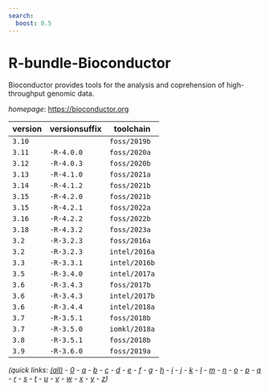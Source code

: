 ```yaml
---
search:
  boost: 0.5
---
```

# R-bundle-Bioconductor

Bioconductor provides tools for the analysis and coprehension  of high-throughput genomic data.

*homepage*: <https://bioconductor.org>

version | versionsuffix | toolchain
--------|---------------|----------
``3.10`` |  | ``foss/2019b``
``3.11`` | ``-R-4.0.0`` | ``foss/2020a``
``3.12`` | ``-R-4.0.3`` | ``foss/2020b``
``3.13`` | ``-R-4.1.0`` | ``foss/2021a``
``3.14`` | ``-R-4.1.2`` | ``foss/2021b``
``3.15`` | ``-R-4.2.0`` | ``foss/2021b``
``3.15`` | ``-R-4.2.1`` | ``foss/2022a``
``3.16`` | ``-R-4.2.2`` | ``foss/2022b``
``3.18`` | ``-R-4.3.2`` | ``foss/2023a``
``3.2`` | ``-R-3.2.3`` | ``foss/2016a``
``3.2`` | ``-R-3.2.3`` | ``intel/2016a``
``3.3`` | ``-R-3.3.1`` | ``intel/2016b``
``3.5`` | ``-R-3.4.0`` | ``intel/2017a``
``3.6`` | ``-R-3.4.3`` | ``foss/2017b``
``3.6`` | ``-R-3.4.3`` | ``intel/2017b``
``3.6`` | ``-R-3.4.4`` | ``intel/2018a``
``3.7`` | ``-R-3.5.1`` | ``foss/2018b``
``3.7`` | ``-R-3.5.0`` | ``iomkl/2018a``
``3.8`` | ``-R-3.5.1`` | ``foss/2018b``
``3.9`` | ``-R-3.6.0`` | ``foss/2019a``


*(quick links: [(all)](../index.md) - [0](../0/index.md) - [a](../a/index.md) - [b](../b/index.md) - [c](../c/index.md) - [d](../d/index.md) - [e](../e/index.md) - [f](../f/index.md) - [g](../g/index.md) - [h](../h/index.md) - [i](../i/index.md) - [j](../j/index.md) - [k](../k/index.md) - [l](../l/index.md) - [m](../m/index.md) - [n](../n/index.md) - [o](../o/index.md) - [p](../p/index.md) - [q](../q/index.md) - [r](../r/index.md) - [s](../s/index.md) - [t](../t/index.md) - [u](../u/index.md) - [v](../v/index.md) - [w](../w/index.md) - [x](../x/index.md) - [y](../y/index.md) - [z](../z/index.md))*


